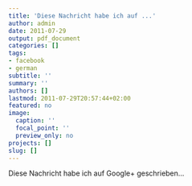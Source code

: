 ```yaml
---
title: 'Diese Nachricht habe ich auf ...'
author: admin
date: 2011-07-29
output: pdf_document
categories: []
tags:
- facebook
- german
subtitle: ''
summary: ''
authors: []
lastmod: 2011-07-29T20:57:44+02:00
featured: no
image:
  caption: ''
  focal_point: ''
  preview_only: no
projects: []
slug: []
---
```

Diese Nachricht habe ich auf Google+ geschrieben...

